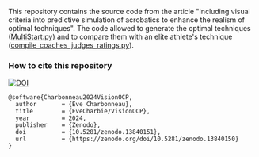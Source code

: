 
This repository contains the source code from the article "Including visual criteria into predictive simulation of acrobatics to enhance the realism of optimal techniques".
The code allowed to generate the optimal techniques ([MultiStart.py](MultiStart.py)) and to compare them with an elite athlete's technique ([compile_coaches_judges_ratings.py](compile_coaches_judges_ratings.py)).

### How to cite this repository
[![DOI](https://zenodo.org/badge/606144091.svg)](https://zenodo.org/doi/10.5281/zenodo.13840150)
```
@software{Charbonneau2024VisionOCP,
  author       = {Eve Charbonneau},
  title        = {EveCharbie/VisionOCP},
  year         = 2024,
  publisher    = {Zenodo},
  doi          = {10.5281/zenodo.13840151},
  url          = {https://zenodo.org/doi/10.5281/zenodo.13840150}
}
```